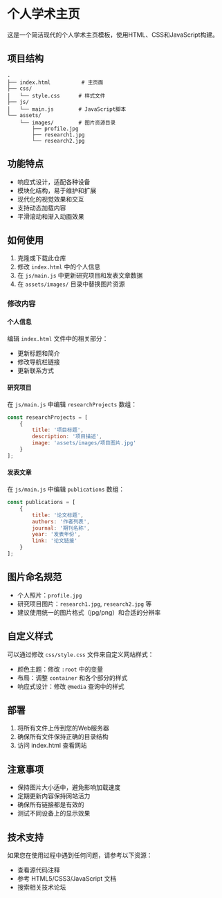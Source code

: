 # 个人学术主页

这是一个简洁现代的个人学术主页模板，使用HTML、CSS和JavaScript构建。

## 项目结构

```
.
├── index.html          # 主页面
├── css/
│   └── style.css      # 样式文件
├── js/
│   └── main.js        # JavaScript脚本
└── assets/
    └── images/        # 图片资源目录
        ├── profile.jpg
        ├── research1.jpg
        └── research2.jpg
```

## 功能特点

- 响应式设计，适配各种设备
- 模块化结构，易于维护和扩展
- 现代化的视觉效果和交互
- 支持动态加载内容
- 平滑滚动和渐入动画效果

## 如何使用

1. 克隆或下载此仓库
2. 修改 `index.html` 中的个人信息
3. 在 `js/main.js` 中更新研究项目和发表文章数据
4. 在 `assets/images/` 目录中替换图片资源

### 修改内容

#### 个人信息
编辑 `index.html` 文件中的相关部分：
- 更新标题和简介
- 修改导航栏链接
- 更新联系方式

#### 研究项目
在 `js/main.js` 中编辑 `researchProjects` 数组：
```javascript
const researchProjects = [
    {
        title: '项目标题',
        description: '项目描述',
        image: 'assets/images/项目图片.jpg'
    }
];
```

#### 发表文章
在 `js/main.js` 中编辑 `publications` 数组：
```javascript
const publications = [
    {
        title: '论文标题',
        authors: '作者列表',
        journal: '期刊名称',
        year: '发表年份',
        link: '论文链接'
    }
];
```

## 图片命名规范

- 个人照片：`profile.jpg`
- 研究项目图片：`research1.jpg`, `research2.jpg` 等
- 建议使用统一的图片格式（jpg/png）和合适的分辨率

## 自定义样式

可以通过修改 `css/style.css` 文件来自定义网站样式：
- 颜色主题：修改 `:root` 中的变量
- 布局：调整 `container` 和各个部分的样式
- 响应式设计：修改 `@media` 查询中的样式

## 部署

1. 将所有文件上传到您的Web服务器
2. 确保所有文件保持正确的目录结构
3. 访问 index.html 查看网站

## 注意事项

- 保持图片大小适中，避免影响加载速度
- 定期更新内容保持网站活力
- 确保所有链接都是有效的
- 测试不同设备上的显示效果

## 技术支持

如果您在使用过程中遇到任何问题，请参考以下资源：
- 查看源代码注释
- 参考 HTML5/CSS3/JavaScript 文档
- 搜索相关技术论坛 